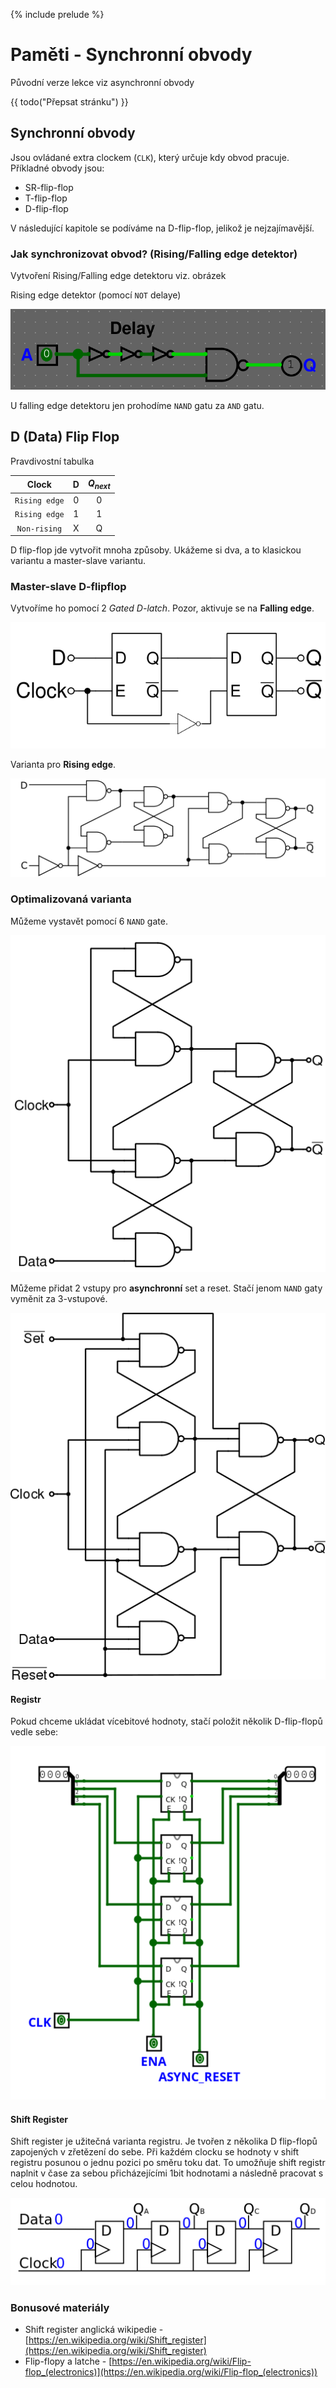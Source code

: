 {% include prelude %}

# Paměti - Synchronní obvody

Původní verze lekce viz asynchronní obvody

{{ todo("Přepsat stránku") }}

## Synchronní obvody

Jsou ovládané extra clockem (`CLK`), který určuje kdy obvod pracuje. Příkladné obvody jsou:

- SR-flip-flop
- T-flip-flop
- D-flip-flop

V následující kapitole se podíváme na D-flip-flop, jelikož je nejzajímavější.

### Jak synchronizovat obvod? (Rising/Falling edge detektor)

Vytvoření Rising/Falling edge detektoru viz. obrázek

Rising edge detektor (pomocí `NOT` delaye)

<img src="../img/sekvencni-rising-edge-detector.png">

U falling edge detektoru jen prohodíme `NAND` gatu za `AND` gatu.

## D (Data) Flip Flop

Pravdivostní tabulka

| Clock | D | $Q_{next}$ |
|:-----:|:-:|:----------:|
| `Rising edge` | 0 | 0 |
| `Rising edge` | 1 | 1 |
| `Non-rising` | X | Q |

D flip-flop jde vytvořit mnoha způsoby. Ukážeme si dva, a to klasickou variantu a master-slave variantu.


### Master-slave D-flipflop

Vytvoříme ho pomocí 2 *Gated D-latch*. Pozor, aktivuje se na **Falling edge**.

![Negative edge triggered master slave D flip-flop](../img/Negative-edge_triggered_master_slave_D_flip-flop.svg.png)

Varianta pro **Rising edge**.

![D-Type Flip-flop Diagram](../img/1024px-D-Type_Flip-flop_Diagram.svg.png)

### Optimalizovaná varianta

Můžeme vystavět pomocí 6 `NAND` gate.

![Edge triggered D flip flop](../img/Edge_triggered_D_flip_flop.svg.png)

Můžeme přidat 2 vstupy pro **asynchronní** set a reset. Stačí jenom `NAND` gaty vyměnit za 3-vstupové.

![Edge triggered D flip flop with set and reset](../img/Edge_triggered_D_flip_flop_with_set_and_reset.svg.png)

#### Registr

Pokud chceme ukládat vícebitové hodnoty, stačí položit několik D-flip-flopů vedle sebe:

![alt text](../img/register_dflipflops.png)

#### Shift Register

Shift register je užitečná varianta registru. Je tvořen z několika D flip-flopů zapojených v zřetězení do sebe. Při každém clocku se hodnoty v shift registru posunou o jednu pozici po směru toku dat. To umožňuje shift registr naplnit v čase za sebou přicházejícími 1bit hodnotami a následně pracovat s celou hodnotou.

![4 Bit Shift Register](../img/1024px-4_Bit_Shift_Register_001.svg.png)

### Bonusové materiály

- Shift register anglická wikipedie - [https://en.wikipedia.org/wiki/Shift_register](https://en.wikipedia.org/wiki/Shift_register)
- Flip-flopy a latche - [https://en.wikipedia.org/wiki/Flip-flop_(electronics)](https://en.wikipedia.org/wiki/Flip-flop_(electronics))
